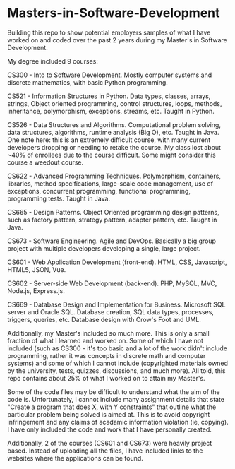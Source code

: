 # Masters-in-Software-Development


Building this repo to show potential employers samples of what I have worked on and coded over the past 2 years during my Master's in Software Development.


My degree included 9 courses:


CS300 - Into to Software Development. Mostly computer systems and discrete mathematics, with basic Python programming.

CS521 - Information Structures in Python. Data types, classes, arrays, strings, Object oriented programming, control structures, loops, methods, inheritance, polymorphism, exceptions, streams, etc. Taught in Python.

CS526 - Data Structures and Algorithms. Computational problem solving, data structures, algorithms, runtime analysis (Big O), etc. Taught in Java. One note here: this is an extremely difficult course, with many current developers dropping or needing to retake the course. My class lost about ~40% of enrollees due to the course difficult. Some might consider this course a weedout course.

CS622 - Advanced Programming Techniques. Polymorphism, containers, libraries, method specifications, large-scale code management, use of exceptions, concurrent programming, functional programming, programming tests. Taught in Java.

CS665 - Design Patterns. Object Oriented programming design patterns, such as factory pattern, strategy pattern, adapter pattern, etc. Taught in Java.

CS673 - Software Engineering. Agile and DevOps. Basically a big group project with multiple developers developing a single, large project.

CS601 - Web Application Development (front-end). HTML, CSS, Javascript, HTML5, JSON, Vue.

CS602 - Server-side Web Development (back-end). PHP, MySQL, MVC, Node.js, Express.js.

CS669 - Database Design and Implementation for Business. Microsoft SQL server and Oracle SQL. Database creation, SQL data types, processes, triggers, queries, etc. Database design with Crow's Foot and UML.


Additionally, my Master's included so much more. This is only a small fraction of what I learned and worked on. Some of which I have not included (such as CS300 - it's too basic and a lot of the work didn't include programming, rather it was concepts in discrete math and computer systems) and some of which I cannot include (copyrighted materials owned by the university, tests, quizzes, discussions, and much more). All told, this repo contains about 25% of what I worked on to attain my Master's.


Some of the code files may be difficult to understand what the aim of the code is. Unfortunately, I cannot include many assignment details that state "Create a program that does X, with Y constraints" that outline what the particular problem being solved is aimed at. This is to avoid copyright infringement and any claims of acadamic information violation (ie, copying). I have only included the code and work that I have personally created.


Additionally, 2 of the courses (CS601 and CS673) were heavily project based. Instead of uploading all the files, I have included links to the websites where the applications can be found.

